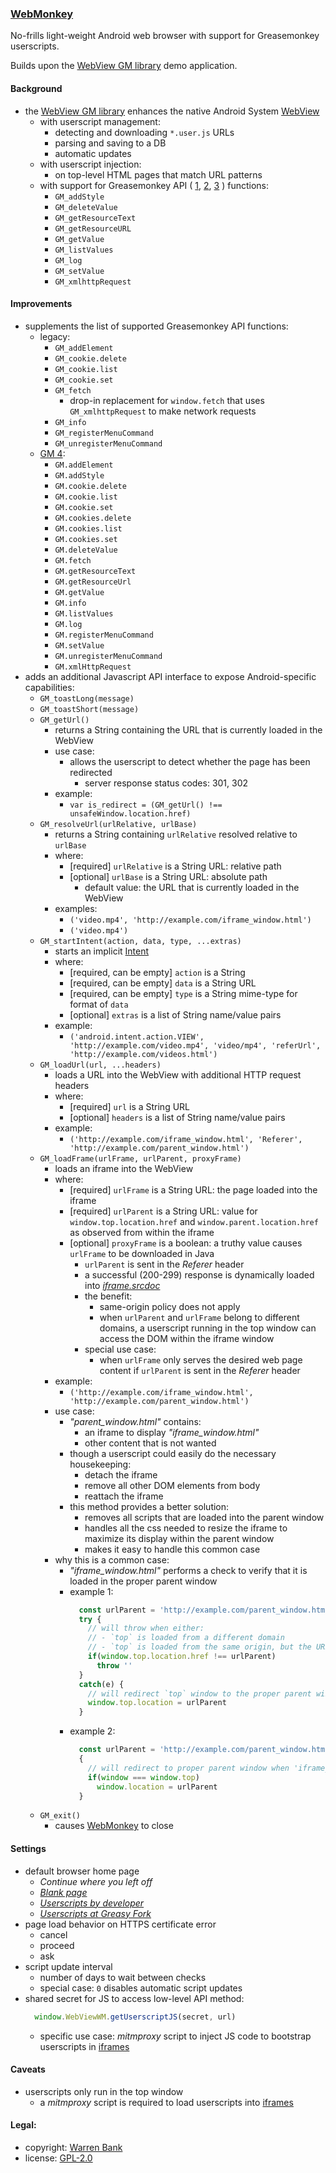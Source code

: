 ### [WebMonkey](https://github.com/warren-bank/Android-WebMonkey)

No-frills light-weight Android web browser with support for Greasemonkey userscripts.

Builds upon the [WebView GM library](https://github.com/wbayer/webview-gm) demo application.

#### Background

* the [WebView GM library](https://github.com/wbayer/webview-gm) enhances the native Android System [WebView](https://developer.chrome.com/multidevice/webview/overview)
  - with userscript management:
    * detecting and downloading `*.user.js` URLs
    * parsing and saving to a DB
    * automatic updates
  - with userscript injection:
    * on top-level HTML pages that match URL patterns
  - with support for Greasemonkey API ( [1](https://wiki.greasespot.net/Greasemonkey_Manual:API), [2](https://www.tampermonkey.net/documentation.php), [3](https://violentmonkey.github.io/api/gm/) ) functions:
    * `GM_addStyle`
    * `GM_deleteValue`
    * `GM_getResourceText`
    * `GM_getResourceURL`
    * `GM_getValue`
    * `GM_listValues`
    * `GM_log`
    * `GM_setValue`
    * `GM_xmlhttpRequest`

#### Improvements

* supplements the list of supported Greasemonkey API functions:
  - legacy:
    * `GM_addElement`
    * `GM_cookie.delete`
    * `GM_cookie.list`
    * `GM_cookie.set`
    * `GM_fetch`
      - drop-in replacement for `window.fetch` that uses `GM_xmlhttpRequest` to make network requests
    * `GM_info`
    * `GM_registerMenuCommand`
    * `GM_unregisterMenuCommand`
  - [GM 4](https://www.greasespot.net/2017/09/greasemonkey-4-for-script-authors.html):
    * `GM.addElement`
    * `GM.addStyle`
    * `GM.cookie.delete`
    * `GM.cookie.list`
    * `GM.cookie.set`
    * `GM.cookies.delete`
    * `GM.cookies.list`
    * `GM.cookies.set`
    * `GM.deleteValue`
    * `GM.fetch`
    * `GM.getResourceText`
    * `GM.getResourceUrl`
    * `GM.getValue`
    * `GM.info`
    * `GM.listValues`
    * `GM.log`
    * `GM.registerMenuCommand`
    * `GM.setValue`
    * `GM.unregisterMenuCommand`
    * `GM.xmlHttpRequest`
* adds an additional Javascript API interface to expose Android-specific capabilities:
  - `GM_toastLong(message)`
  - `GM_toastShort(message)`
  - `GM_getUrl()`
    * returns a String containing the URL that is currently loaded in the WebView
    * use case:
      - allows the userscript to detect whether the page has been redirected
        * server response status codes: 301, 302
    * example:
      - `var is_redirect = (GM_getUrl() !== unsafeWindow.location.href)`
  - `GM_resolveUrl(urlRelative, urlBase)`
    * returns a String containing `urlRelative` resolved relative to `urlBase`
    * where:
      - [required] `urlRelative` is a String URL: relative path
      - [optional] `urlBase`     is a String URL: absolute path
        * default value: the URL that is currently loaded in the WebView
    * examples:
      - `('video.mp4', 'http://example.com/iframe_window.html')`
      - `('video.mp4')`
  - `GM_startIntent(action, data, type, ...extras)`
    * starts an implicit [Intent](https://developer.android.com/training/basics/intents/sending)
    * where:
      - [required, can be empty] `action` is a String
      - [required, can be empty] `data`   is a String URL
      - [required, can be empty] `type`   is a String mime-type for format of `data`
      - [optional] `extras` is a list of String name/value pairs
    * example:
      - `('android.intent.action.VIEW', 'http://example.com/video.mp4', 'video/mp4', 'referUrl', 'http://example.com/videos.html')`
  - `GM_loadUrl(url, ...headers)`
    * loads a URL into the WebView with additional HTTP request headers
    * where:
      - [required] `url`     is a String URL
      - [optional] `headers` is a list of String name/value pairs
    * example:
      - `('http://example.com/iframe_window.html', 'Referer', 'http://example.com/parent_window.html')`
  - `GM_loadFrame(urlFrame, urlParent, proxyFrame)`
    * loads an iframe into the WebView
    * where:
      - [required] `urlFrame`   is a String URL: the page loaded into the iframe
      - [required] `urlParent`  is a String URL: value for `window.top.location.href` and `window.parent.location.href` as observed from within the iframe
      - [optional] `proxyFrame` is a boolean: a truthy value causes `urlFrame` to be downloaded in Java
        * `urlParent` is sent in the _Referer_ header
        * a successful (200-299) response is dynamically loaded into [_iframe.srcdoc_](https://developer.mozilla.org/en-US/docs/Web/API/HTMLIFrameElement/srcdoc)
        * the benefit:
          - same-origin policy does not apply
          - when `urlParent` and `urlFrame` belong to different domains, a userscript running in the top window can access the DOM within the iframe window
        * special use case:
          - when `urlFrame` only serves the desired web page content if `urlParent` is sent in the _Referer_ header
    * example:
      - `('http://example.com/iframe_window.html', 'http://example.com/parent_window.html')`
    * use case:
      - _"parent_window.html"_ contains:
        * an iframe to display _"iframe_window.html"_
        * other content that is not wanted
      - though a userscript could easily do the necessary housekeeping:
        * detach the iframe
        * remove all other DOM elements from body
        * reattach the iframe
      - this method provides a better solution:
        * removes all scripts that are loaded into the parent window
        * handles all the css needed to resize the iframe to maximize its display within the parent window
        * makes it easy to handle this common case
    * why this is a common case:
      - _"iframe_window.html"_ performs a check to verify that it is loaded in the proper parent window
      - example 1:
        ```javascript
          const urlParent = 'http://example.com/parent_window.html'
          try {
            // will throw when either:
            // - `top` is loaded from a different domain
            // - `top` is loaded from the same origin, but the URL path does not match 'parent_window.html'
            if(window.top.location.href !== urlParent)
              throw ''
          }
          catch(e) {
            // will redirect `top` window to the proper parent window
            window.top.location = urlParent
          }
        ```
      - example 2:
        ```javascript
          const urlParent = 'http://example.com/parent_window.html'
          {
            // will redirect to proper parent window when 'iframe_window.html' is loaded without a `top` window
            if(window === window.top)
              window.location = urlParent
          }
        ```
  - `GM_exit()`
    * causes [WebMonkey](https://github.com/warren-bank/Android-WebMonkey) to close

#### Settings

* default browser home page
  - _Continue where you left off_
  - [_Blank page_](about:blank)
  - [_Userscripts by developer_](https://warren-bank.github.io/Android-WebMonkey/index.html)
  - [_Userscripts at Greasy Fork_](https://greasyfork.org/)
* page load behavior on HTTPS certificate error
  - cancel
  - proceed
  - ask
* script update interval
  - number of days to wait between checks
  - special case: `0` disables automatic script updates
* shared secret for JS to access low-level API method:
  ```javascript
    window.WebViewWM.getUserscriptJS(secret, url)
  ```
  - specific use case: _mitmproxy_ script to inject JS code to bootstrap userscripts in [iframes](./IFRAMES.md)

#### Caveats

* userscripts only run in the top window
  - a _mitmproxy_ script is required to load userscripts into [iframes](./IFRAMES.md)

#### Legal:

* copyright: [Warren Bank](https://github.com/warren-bank)
* license: [GPL-2.0](https://www.gnu.org/licenses/old-licenses/gpl-2.0.txt)
